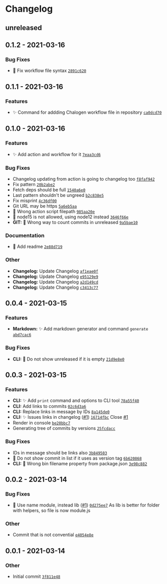 # Changelog

## unreleased

## 0.1.2 - 2021-03-16

### Bug Fixes

- 🐛 Fix workflow file syntax [`2891c620`](https://github.com/AlexxNB/chalogen/commit/2891c620b4b29faa28cf40d481cec94552ddff07)

## 0.1.1 - 2021-03-16

### Features

- ✨ Command for addding Chalogen workflow file in repository [`ca0dcd70`](https://github.com/AlexxNB/chalogen/commit/ca0dcd700f8808c6ca8ddf664055cb405fddcb57)

## 0.1.0 - 2021-03-16

### Features

- ✨ Add action and workflow for it [`7eaa3cd6`](https://github.com/AlexxNB/chalogen/commit/7eaa3cd63878db6deabaa1a291de426a63cd8cf1)

### Bug Fixes

- Changelog updating from action is going to changelog too [`f8faf942`](https://github.com/AlexxNB/chalogen/commit/f8faf94215e1e407f2bfae2e4022d405d441fdeb)
- Fix pattern [`20b2abe2`](https://github.com/AlexxNB/chalogen/commit/20b2abe2ba2c0d1c534ffabef254903905ce5eb2)
- Fetch deps should be full [`1540a6e0`](https://github.com/AlexxNB/chalogen/commit/1540a6e08cfe4fc0b2b3f1719643ce81b6c1ccb6)
- Last pattern shouldn't be ungreed [`b2c838e5`](https://github.com/AlexxNB/chalogen/commit/b2c838e574b02f790720cfab78fa36fe704b0602)
- Fix misprint [`4c36df00`](https://github.com/AlexxNB/chalogen/commit/4c36df007b7f2a8cfe6b1dd19b08c4915e90f4a4)
- Git URL may be https [`5a6eb5aa`](https://github.com/AlexxNB/chalogen/commit/5a6eb5aa26e65e301b81fbda98f83f6e969ea8c0)
- 🐛 Wrong action script filepath [`985aa20e`](https://github.com/AlexxNB/chalogen/commit/985aa20ec9089996107239b543703f3f096ff2be)
- 🐛 node15 is not allowed, using node12 instead [`3646f66e`](https://github.com/AlexxNB/chalogen/commit/3646f66e02d7dede5775cafd22dc5620d20ffa15)
- **GIT:** 🐛 Wrong way to count commits in unreleased [`9a5bae10`](https://github.com/AlexxNB/chalogen/commit/9a5bae105b2947bef2bb85185308c5625246f4ee)

### Documentation

- 📝 Add readme [`2e88d719`](https://github.com/AlexxNB/chalogen/commit/2e88d7195e78a806594fb0bbab6c6e0b4815f1c4)

### Other

- **Changelog:** Update Changelog [`af1eae0f`](https://github.com/AlexxNB/chalogen/commit/af1eae0f1d2283c139f097c2eb79bf9fabec116b)
- **Changelog:** Update Changelog [`e95129e9`](https://github.com/AlexxNB/chalogen/commit/e95129e903d21ee32239014a64572cb750448e9a)
- **Changelog:** Update Changelog [`a2d149cd`](https://github.com/AlexxNB/chalogen/commit/a2d149cd5d7cc2dec99a5b31600d5821e5e0cf7f)
- **Changelog:** Update Changelog [`c3413c77`](https://github.com/AlexxNB/chalogen/commit/c3413c7783cc433a3b45e388c2d20c9b7a83f766)

## 0.0.4 - 2021-03-15

### Features

- **Markdown:** ✨ Add markdown generator and command `generate` [`abd7cac6`](https://github.com/AlexxNB/chalogen/commit/abd7cac6a698b4402af22a5593e5c7e93a4bfd64)

### Bug Fixes

- **CLI:** 🐛 Do not show unreleased if it is empty [`21d9e8e0`](https://github.com/AlexxNB/chalogen/commit/21d9e8e0cdf0f63775af36bd6f54193264041e5b)

## 0.0.3 - 2021-03-15

### Features

- **CLI:** ✨ Add `print` command and options to CLI tool [`78a55f40`](https://github.com/AlexxNB/chalogen/commit/78a55f408ff3af4449fa4f3222897aa2f7f2353b)
- **CLI:** Add links to commits [`02c6d3a6`](https://github.com/AlexxNB/chalogen/commit/02c6d3a6c9b99f702840ac7d2f984def4a5e250d)
- **CLI:** Replace links in message by IDs [`8a145de0`](https://github.com/AlexxNB/chalogen/commit/8a145de0c423529264e3ff157e01dfbd233c8a63)
- **CLI:** ✨ Issues links in changelog ([#1](https://github.com/AlexxNB/chalogen/issues/1)) [`16714fbc`](https://github.com/AlexxNB/chalogen/commit/16714fbc070665cf9109dd5e99533489af71b61c)
Close [#1](https://github.com/AlexxNB/chlogen/issues/1)
- Render in console [`be20bbc7`](https://github.com/AlexxNB/chalogen/commit/be20bbc74dd83eb1ffb694bd6afd04b82168ba9f)
- Generating tree of commits by versions [`25fcdacc`](https://github.com/AlexxNB/chalogen/commit/25fcdacccc0a2beb6f65e1b7e65255421604c177)

### Bug Fixes

- IDs in message should be links also [`3b849503`](https://github.com/AlexxNB/chalogen/commit/3b8495031db234aa680425ad1ef47b92a561510f)
- 🐛 Do not show commit in list if it uses as version tag [`6b620868`](https://github.com/AlexxNB/chalogen/commit/6b620868e2b1af40d409903970a074d185b472ad)
- **CLI:** 🐛 Wrong bin filename property from package.json [`3e98c882`](https://github.com/AlexxNB/chalogen/commit/3e98c8823b02563192cbccf98d8076c8be041c13)

## 0.0.2 - 2021-03-14

### Bug Fixes

- 🐛 Use name module, instead lib ([#1](https://github.com/AlexxNB/chalogen/issues/1)) [`0d275ee7`](https://github.com/AlexxNB/chalogen/commit/0d275ee7b02e237b777ff5cba273cce447d32ff9)
As lib is better for folder with helpers, so file is now module.js

### Other

- Commit that is not convential [`e4054e8e`](https://github.com/AlexxNB/chalogen/commit/e4054e8ef10f8aa65aa73447ec3341002ae1d5c7)

## 0.0.1 - 2021-03-14

### Other

- Initial commit [`3f811e48`](https://github.com/AlexxNB/chalogen/commit/3f811e48de72ff4bb9f08853079b677e3034c762)